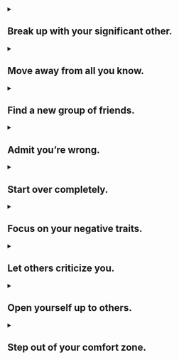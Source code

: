 
<details>
<summary><h2>Break up with your significant other. </h2></summary>
You might love the person you’re with, but you know something is missing. Maybe you’ve lived together for a while, but you really want to get married and have kids and he doesn’t. Maybe every time you try to better yourself, he makes you feel guilty for it. Your significant other could be holding you back from living your dreams. He might also make you feel bad about yourself. I know it’s hard, but if you’re not happy with the person, you owe it to yourself and him to end it. The longer you stay in the relationship, the worse you’ll end up feeling.</details>

<details>
<summary><h2>Move away from all you know. </h2></summary>
You’ve outgrown your home town. All your friends and family are there, but the things you want most are somewhere else. Moving away is terrifying. You’ll be on your own, but isn’t it worth it to get your dream job or find out who you really are? Your friends and family will still be there, and you can visit any time. Don’t let your past hold you in one place. Moving is just another part of life. If you want something, go for it.</details>

<details>
<summary><h2>Find a new group of friends. </h2></summary>
We are who we hang out with. Have a group of negative friends who always put others down? You’re definitely not going to be a better you with them around. A person might have been your best friend for years, but if she doesn’t bring out the best in you, she’s not worth having around. She only brings you down. These friends are just an emotional drain and baggage you don’t need. You’ll make new friends. Don’t let bad friends ruin your life.</details>

<details>
<summary><h2>Admit you’re wrong. </h2></summary>
You think you know everything, especially in your early 20s. Suddenly, you wake up one day and wonder what the hell happened to your life. It’s time for a wake up call. It’s time to admit to yourself and others that you’re wrong. Admitting you’ve made bad choices is the first step towards becoming a better person. It might have seemed fun to waste away your nights partying with friends, but those hangovers have cost you numerous jobs. Maybe you pushed away people who actually cared about you for people who were just using you. Think about what you’ve done wrong and take steps to do better in the future.</details>

<details>
<summary><h2>Start over completely. </h2></summary>
Sometimes things get so bad that you need a completely new start. This means a new city, new job, new friends, etc. It’s one of the hardest things to do. This often happens when everything in your life is related. For instance, maybe you worked with your boyfriend and caught him cheating on you. Seeing him everyday is too much. Plus, all you had were mutual friends. It’s even worse if you lived together. The best way to let go of the past and what’s keeping you down is to start over. Let go of everything and start fresh somewhere else.</details>

<details>
<summary><h2>Focus on your negative traits. </h2></summary>
Usually, you’re told to focus on the positives. That’s easy to do. Focusing on your negative traits is a real pain in the ass. Believe me, you’ll feel like crap when you’re done. Why do it? You can’t change if you don’t know what’s wrong with you. Think about how you treat others, how well you do at achieving your goals, how you treat yourself and every other aspect of your life. It’s okay to throw yourself a short pity party. After you’re done, get to work on making changes.</details>

<details>
<summary><h2>Let others criticize you. </h2></summary>
Having trouble finding anything wrong with yourself? Well, aren’t you perfect? Give others free reign to criticize you. Trust me when I say your friends, family and co-workers aren’t afraid to be brutally honest with you. Tell them you want to be a better person and you need help on where to start. Don’t get offended. Listen to their criticisms. Everything they say might not apply, but a lot of it will. It’s a humbling experience – just don’t let it ruin any relationships. Swallow your pride and let others help you be better.</details>

<details>
<summary><h2>Open yourself up to others. </h2></summary>
You’ve gotten hurt in the past and now you’ve closed yourself off. You don’t trust, you don’t let others in and you push people away. Who knows? You might make a cute hermit. Odds are, you need to open yourself up again to be truly happy. You are going to get hurt. People are jerks, but not all of them. You might feel raw at first. It’s okay. You don’t have to trust every stranger you meet. Start with one person. Until you’re more open, you won’t be the best person you can be.</details>

<details>
<summary><h2>Step out of your comfort zone. </h2></summary>
You have a nice job and do the same things every weekend. Everyone knows your routine. You’re content, but not really happy. It’s time to do something difficult – step out of your comfort zone. Confront your boss and ask for a
